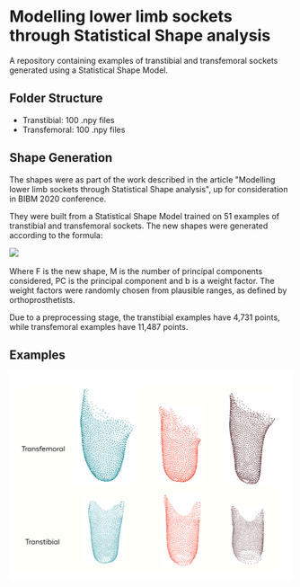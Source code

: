 # Modelling lower limb sockets through Statistical Shape analysis
A repository containing examples of transtibial and transfemoral sockets generated using a Statistical Shape Model.

## Folder Structure
* Transtibial: 100 .npy files
* Transfemoral: 100 .npy files

## Shape Generation
The shapes were as part of the work described in the article "Modelling lower limb sockets through Statistical Shape analysis", up for consideration in BIBM 2020 conference.

They were built from a Statistical Shape Model trained on 51 examples of transtibial and transfemoral sockets. The new shapes were generated according to the formula:

<img src="https://render.githubusercontent.com/render/math?math=F = \overline{F} \+ \sum_{m=1}^{M} PC_{m}b_{m}">

Where F is the new shape, M is the number of principal components considered, PC is the principal component and b is a weight factor. The weight factors were randomly chosen from plausible ranges, as defined by orthoprosthetists. 

Due to a preprocessing stage, the transtibial examples have 4,731 points, while transfemoral examples have 11,487 points.

## Examples
![alt text](augmentation.png?raw=true)
